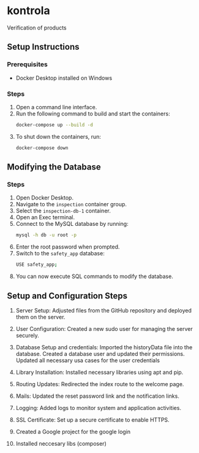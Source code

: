 # kontrola
Verification of products
## Setup Instructions

### Prerequisites
- Docker Desktop installed on Windows

### Steps
1. Open a command line interface.
2. Run the following command to build and start the containers:
    ```sh
    docker-compose up --build -d
    ```
3. To shut down the containers, run:
    ```sh
    docker-compose down
    ```

## Modifying the Database

### Steps
1. Open Docker Desktop.
2. Navigate to the `inspection` container group.
3. Select the `inspection-db-1` container.
4. Open an Exec terminal.
5. Connect to the MySQL database by running:
    ```sh
    mysql -h db -u root -p
    ```
6. Enter the root password when prompted.
7. Switch to the `safety_app` database:
    ```sh
    USE safety_app;
    ```
8. You can now execute SQL commands to modify the database.



## Setup and Configuration Steps
1. Server Setup:
Adjusted files from the GitHub repository and deployed them on the server.

2. User Configuration:
Created a new sudo user for managing the server securely.

3. Database Setup and credentials:
Imported the historyData file into the database.
Created a database user and updated their permissions.
Updated all necessary usa cases for the user credentials

4. Library Installation:
Installed necessary libraries using apt and pip.

6. Routing Updates:
Redirected the index route to the welcome page.

7. Mails:
Updated the reset password link and the notification links.

8. Logging:
Added logs to monitor system and application activities.

9. SSL Certificate:
Set up a secure certificate to enable HTTPS.

10. Created a Google project for the google login

11. Installed neccesary libs (composer)
